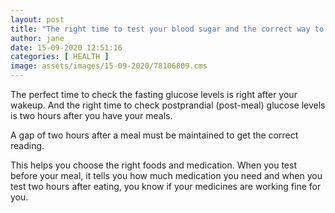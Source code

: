 ```yaml
---
layout: post
title: "The right time to test your blood sugar and the correct way to do it"
author: jane 
date: 15-09-2020 12:51:16 
categories: [ HEALTH ] 
image: assets/images/15-09-2020/78106809.cms
---
```

The perfect time to check the fasting glucose levels is right after your wakeup. And the right time to check postprandial (post-meal) glucose levels is two hours after you have your meals.



A gap of two hours after a meal must be maintained to get the correct reading.

This helps you choose the right foods and medication. When you test before your meal, it tells you how much medication you need and when you test two hours after eating, you know if your medicines are working fine for you.